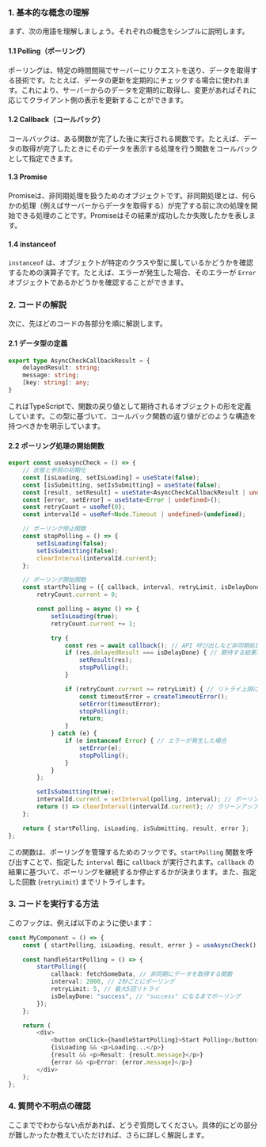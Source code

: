 ### **1. 基本的な概念の理解**

まず、次の用語を理解しましょう。それぞれの概念をシンプルに説明します。

#### **1.1 Polling（ポーリング）**
ポーリングは、特定の時間間隔でサーバーにリクエストを送り、データを取得する技術です。たとえば、データの更新を定期的にチェックする場合に使われます。これにより、サーバーからのデータを定期的に取得し、変更があればそれに応じてクライアント側の表示を更新することができます。

#### **1.2 Callback（コールバック）**
コールバックは、ある関数が完了した後に実行される関数です。たとえば、データの取得が完了したときにそのデータを表示する処理を行う関数をコールバックとして指定できます。

#### **1.3 Promise**
Promiseは、非同期処理を扱うためのオブジェクトです。非同期処理とは、何らかの処理（例えばサーバーからデータを取得する）が完了する前に次の処理を開始できる処理のことです。Promiseはその結果が成功したか失敗したかを表します。

#### **1.4 instanceof**
`instanceof` は、オブジェクトが特定のクラスや型に属しているかどうかを確認するための演算子です。たとえば、エラーが発生した場合、そのエラーが `Error` オブジェクトであるかどうかを確認することができます。

### **2. コードの解説**

次に、先ほどのコードの各部分を順に解説します。

#### **2.1 データ型の定義**

```typescript
export type AsyncCheckCallbackResult = {
    delayedResult: string;
    message: string;
    [key: string]: any;
}
```

これはTypeScriptで、関数の戻り値として期待されるオブジェクトの形を定義しています。この型に基づいて、コールバック関数の返り値がどのような構造を持つべきかを明示しています。

#### **2.2 ポーリング処理の開始関数**

```typescript
export const useAsyncCheck = () => {
    // 状態と参照の初期化
    const [isLoading, setIsLoading] = useState(false);
    const [isSubmitting, setIsSubmitting] = useState(false);
    const [result, setResult] = useState<AsyncCheckCallbackResult | undefined>();
    const [error, setError] = useState<Error | undefined>();
    const retryCount = useRef(0);
    const intervalId = useRef<Node.Timeout | undefined>(undefined);

    // ポーリング停止関数
    const stopPolling = () => {
        setIsLoading(false);
        setIsSubmitting(false);
        clearInterval(intervalId.current);
    };

    // ポーリング開始関数
    const startPolling = ({ callback, interval, retryLimit, isDelayDone }: AsyncCheckProps) => {
        retryCount.current = 0;

        const polling = async () => {
            setIsLoading(true);
            retryCount.current += 1;

            try {
                const res = await callback(); // API 呼び出しなど非同期処理を実行
                if (res.delayedResult === isDelayDone) { // 期待する結果が得られたら
                    setResult(res);
                    stopPolling();
                }

                if (retryCount.current >= retryLimit) { // リトライ上限に達したら
                    const timeoutError = createTimeoutError();
                    setError(timeoutError);
                    stopPolling();
                    return;
                }
            } catch (e) {
                if (e instanceof Error) { // エラーが発生した場合
                    setError(e);
                    stopPolling();
                }
            }
        };

        setIsSubmitting(true);
        intervalId.current = setInterval(polling, interval); // ポーリングを開始
        return () => clearInterval(intervalId.current); // クリーンアップ
    };

    return { startPolling, isLoading, isSubmitting, result, error };
};
```

この関数は、ポーリングを管理するためのフックです。`startPolling` 関数を呼び出すことで、指定した `interval` 毎に `callback` が実行されます。`callback` の結果に基づいて、ポーリングを継続するか停止するかが決まります。また、指定した回数 (`retryLimit`) までリトライします。

### **3. コードを実行する方法**

このフックは、例えば以下のように使います：

```typescript
const MyComponent = () => {
    const { startPolling, isLoading, result, error } = useAsyncCheck();

    const handleStartPolling = () => {
        startPolling({
            callback: fetchSomeData, // 非同期にデータを取得する関数
            interval: 2000, // 2秒ごとにポーリング
            retryLimit: 5, // 最大5回リトライ
            isDelayDone: "success", // "success" になるまでポーリング
        });
    };

    return (
        <div>
            <button onClick={handleStartPolling}>Start Polling</button>
            {isLoading && <p>Loading...</p>}
            {result && <p>Result: {result.message}</p>}
            {error && <p>Error: {error.message}</p>}
        </div>
    );
};
```

### **4. 質問や不明点の確認**

ここまででわからない点があれば、どうぞ質問してください。具体的にどの部分が難しかったか教えていただければ、さらに詳しく解説します。